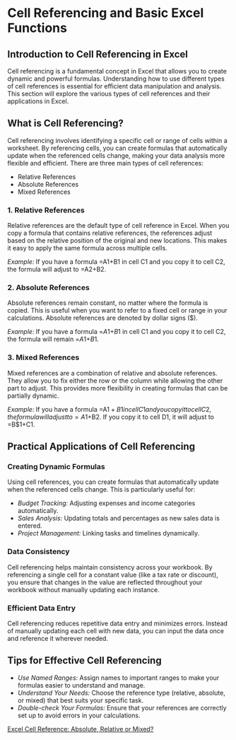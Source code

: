 # Cell Referencing and Basic Excel Functions

## Introduction to Cell Referencing in Excel

Cell referencing is a fundamental concept in Excel that allows you to create dynamic and powerful formulas. Understanding how to use different types of cell references is essential for efficient data manipulation and analysis. This section will explore the various types of cell references and their applications in Excel.

## What is Cell Referencing?

Cell referencing involves identifying a specific cell or range of cells within a worksheet. By referencing cells, you can create formulas that automatically update when the referenced cells change, making your data analysis more flexible and efficient. There are three main types of cell references:

- Relative References
- Absolute References
- Mixed References

### 1. Relative References

Relative references are the default type of cell reference in Excel. When you copy a formula that contains relative references, the references adjust based on the relative position of the original and new locations. This makes it easy to apply the same formula across multiple cells.

*Example:* If you have a formula =A1+B1 in cell C1 and you copy it to cell C2, the formula will adjust to =A2+B2.

### 2. Absolute References

Absolute references remain constant, no matter where the formula is copied. This is useful when you want to refer to a fixed cell or range in your calculations. Absolute references are denoted by dollar signs ($).

*Example:* If you have a formula =$A$1+$B$1 in cell C1 and you copy it to cell C2, the formula will remain =$A$1+$B$1.

### 3. Mixed References

Mixed references are a combination of relative and absolute references. They allow you to fix either the row or the column while allowing the other part to adjust. This provides more flexibility in creating formulas that can be partially dynamic.

*Example:* If you have a formula =A$1+B1 in cell C1 and you copy it to cell C2, the formula will adjust to =A$1+B2. If you copy it to cell D1, it will adjust to =B$1+C1.

## Practical Applications of Cell Referencing

### Creating Dynamic Formulas

Using cell references, you can create formulas that automatically update when the referenced cells change. This is particularly useful for:

- *Budget Tracking:* Adjusting expenses and income categories automatically.
- *Sales Analysis:* Updating totals and percentages as new sales data is entered.
- *Project Management:* Linking tasks and timelines dynamically.

### Data Consistency

Cell referencing helps maintain consistency across your workbook. By referencing a single cell for a constant value (like a tax rate or discount), you ensure that changes in the value are reflected throughout your workbook without manually updating each instance.

### Efficient Data Entry

Cell referencing reduces repetitive data entry and minimizes errors. Instead of manually updating each cell with new data, you can input the data once and reference it wherever needed.

## Tips for Effective Cell Referencing

- *Use Named Ranges:* Assign names to important ranges to make your formulas easier to understand and manage.
- *Understand Your Needs:* Choose the reference type (relative, absolute, or mixed) that best suits your specific task.
- *Double-check Your Formulas:* Ensure that your references are correctly set up to avoid errors in your calculations.

[Excel Cell Reference: Absolute, Relative or Mixed?](https://youtu.be/FRu48zy-Djk)